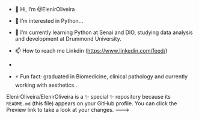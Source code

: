 - 👋 Hi, I’m @ElenirOliveira
- 👀 I’m interested in Python...
- 🌱 I’m currently learning Python at Senai and DIO, studying data analysis and development at Drummond University.

- 📫 How to reach me Linkdin (https://www.linkedin.com/feed/)
-
- ⚡ Fun fact: graduated in Biomedicine, clinical pathology and currently working with aesthetics..

ElenirOliveira/ElenirOliveira is a ✨ special ✨ repository because its `README.md` (this file) appears on your GitHub profile.
You can click the Preview link to take a look at your changes.
--->
